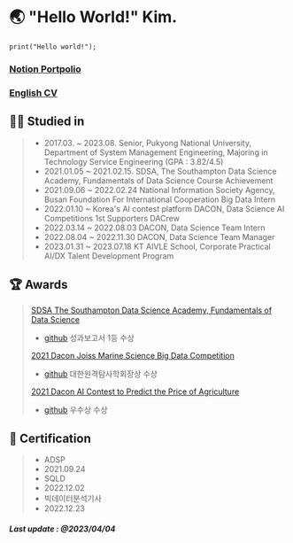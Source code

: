 # 🌏 "Hello World!" Kim. 


``` Python3
print("Hello world!");
```

### [Notion Portpolio](https://aquatic-avocado-034.notion.site/Hello-World-Kim-85cedbf2d0f54cc199316a535777e234)

### [English CV](https://github.com/worldpapa/engCV)


## 👨‍🎓 Studied in

> * 2017.03. ~ 2023.08. Senior, Pukyong National University, Department of System Management Engineering, Majoring in Technology Service Engineering (GPA : 3.82/4.5)
> * 2021.01.05 ~ 2021.02.15. SDSA, The Southampton Data Science Academy, Fundamentals of Data Science Course Achievement
> * 2021.09.06 ~ 2022.02.24 National Information Society Agency, Busan Foundation For International Cooperation Big Data Intern
> * 2022.01.10 ~ Korea's AI contest platform DACON, Data Science AI Competitions 1st Supporters DACrew
> * 2022.03.14 ~ 2022.08.03 DACON, Data Science Team Intern
> * 2022.08.04 ~ 2022.11.30 DACON, Data Science Team Manager
> * 2023.01.31 ~ 2023.07.18 KT AIVLE School, Corporate Practical AI/DX Talent Development Program
## 🏆 Awards

> [SDSA The Southampton Data Science Academy, Fundamentals of Data Science](https://cms.pknu.ac.kr/pknusme/view.do?no=13640&idx=483693&view=view&pageIndex=1&sv=&sw=)
> * [github](https://github.com/worldpapa/gStep)
> 성과보고서 1등 수상
>
> [2021 Dacon Joiss Marine Science Big Data Competition](https://dacon.io/competitions/official/235793/overview/description)
> * [github](https://github.com/worldpapa/joiss)
> 대한원격탐사학회장상 수상
> 
> [2021 Dacon AI Contest to Predict the Price of Agriculture](https://dacon.io/competitions/official/235801/overview/description)
> * [github](https://github.com/worldpapa/Nongsan)
> 우수상 수상

## 🏹 Certification

> * ADSP
> * 2021.09.24
> * SQLD
> * 2022.12.02
> * 빅데이터분석기사
> * 2022.12.23

##### Last update : @2023/04/04

<!-- > [2021 AIfactory EWP Power Generation Big Data Competition](http://aifactory.space/competition/detail/1906)
> * [github](https://github.com/worldpapa/ewp_windpower)
> 장려상 수상 -->
